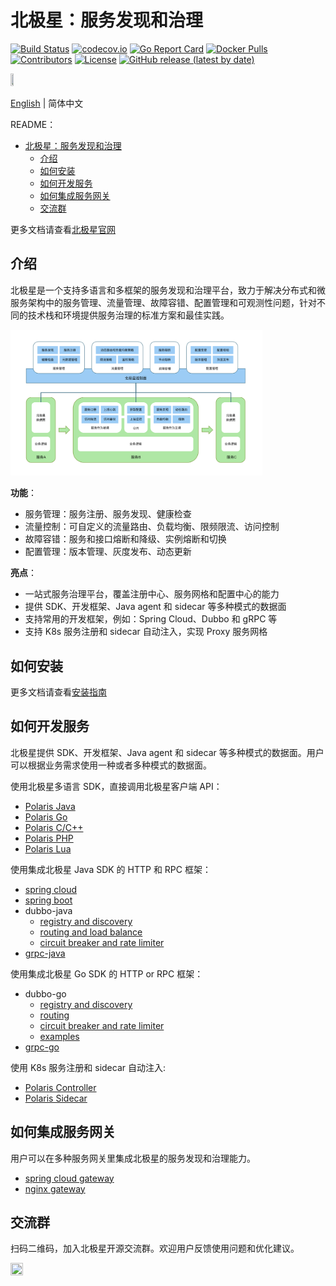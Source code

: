 # 北极星：服务发现和治理

[![Build Status](https://github.com/polarismesh/polaris/actions/workflows/codecov.yaml/badge.svg)](https://github.com/PolarisMesh/polaris/actions/workflows/codecov.yaml)
[![codecov.io](https://codecov.io/gh/polarismesh/polaris/branch/main/graph/badge.svg)](https://codecov.io/gh/polarismesh/polaris?branch=main)
[![Go Report Card](https://goreportcard.com/badge/github.com/polarismesh/polaris)](https://goreportcard.com/report/github.com/polarismesh/polaris)
[![Docker Pulls](https://img.shields.io/docker/pulls/polarismesh/polaris-server)](https://hub.docker.com/repository/docker/polarismesh/polaris-server/general)
[![Contributors](https://img.shields.io/github/contributors/polarismesh/polaris)](https://github.com/polarismesh/polaris/graphs/contributors)
[![License](https://img.shields.io/badge/License-BSD%203--Clause-blue.svg)](https://opensource.org/licenses/BSD-3-Clause)
[![GitHub release (latest by date)](https://img.shields.io/github/v/release/polarismesh/polaris?style=flat-square)](https://github.com/polarismesh/polaris)

<img src="logo.svg" width="10%" height="10%" />

[English](./README.md) | 简体中文

README：

- [北极星：服务发现和治理](#北极星服务发现和治理)
  - [介绍](#介绍)
  - [如何安装](#如何安装)
  - [如何开发服务](#如何开发服务)
  - [如何集成服务网关](#如何集成服务网关)
  - [交流群](#交流群)

更多文档请查看[北极星官网](https://polarismesh.cn)

## 介绍

北极星是一个支持多语言和多框架的服务发现和治理平台，致力于解决分布式和微服务架构中的服务管理、流量管理、故障容错、配置管理和可观测性问题，针对不同的技术栈和环境提供服务治理的标准方案和最佳实践。

<img src="https://raw.githubusercontent.com/polarismesh/website/main/content/zh-cn/docs/北极星是什么/图片/功能特性.png" width="80%" />

**功能**：

- 服务管理：服务注册、服务发现、健康检查
- 流量控制：可自定义的流量路由、负载均衡、限频限流、访问控制
- 故障容错：服务和接口熔断和降级、实例熔断和切换
- 配置管理：版本管理、灰度发布、动态更新

**亮点**：

- 一站式服务治理平台，覆盖注册中心、服务网格和配置中心的能力
- 提供 SDK、开发框架、Java agent 和 sidecar 等多种模式的数据面
- 支持常用的开发框架，例如：Spring Cloud、Dubbo 和 gRPC 等
- 支持 K8s 服务注册和 sidecar 自动注入，实现 Proxy 服务网格

## 如何安装

更多文档请查看[安装指南](https://github.com/polarismesh/polaris/tree/main/release)

## 如何开发服务

北极星提供 SDK、开发框架、Java agent 和 sidecar 等多种模式的数据面。用户可以根据业务需求使用一种或者多种模式的数据面。

使用北极星多语言 SDK，直接调用北极星客户端 API：

- [Polaris Java](https://github.com/polarismesh/polaris-java)
- [Polaris Go](https://github.com/polarismesh/polaris-go)
- [Polaris C/C++](https://github.com/polarismesh/polaris-cpp)
- [Polaris PHP](https://github.com/polarismesh/polaris-php)
- [Polaris Lua](https://github.com/polarismesh/polaris-lua)

使用集成北极星 Java SDK 的 HTTP 和 RPC 框架：

- [spring cloud](https://github.com/Tencent/spring-cloud-tencent)
- [spring boot](https://github.com/polarismesh/spring-boot-polaris)
- dubbo-java
  - [registry and discovery](https://github.com/apache/dubbo-spi-extensions/tree/master/dubbo-registry-extensions)
  - [routing and load balance](https://github.com/apache/dubbo-spi-extensions/tree/master/dubbo-cluster-extensions)
  - [circuit breaker and rate limiter](https://github.com/apache/dubbo-spi-extensions/tree/master/dubbo-filter-extensions)
- [grpc-java](https://github.com/polarismesh/grpc-java-polaris)

使用集成北极星 Go SDK 的 HTTP or RPC 框架：

- dubbo-go
  - [registry and discovery](https://github.com/apache/dubbo-go/tree/main/registry)
  - [routing](https://github.com/apache/dubbo-go/tree/main/cluster/router)
  - [circuit breaker and rate limiter](https://github.com/apache/dubbo-go/tree/main/filter)
  - [examples](https://github.com/apache/dubbo-go-samples/tree/master/polaris)
- [grpc-go](https://github.com/polarismesh/grpc-go-polaris)

使用 K8s 服务注册和 sidecar 自动注入:

- [Polaris Controller](https://github.com/polarismesh/polaris-controller)
- [Polaris Sidecar](https://github.com/polarismesh/polaris-sidecar)

## 如何集成服务网关

用户可以在多种服务网关里集成北极星的服务发现和治理能力。

- [spring cloud gateway](https://github.com/Tencent/spring-cloud-tencent)
- [nginx gateway](https://github.com/polarismesh/nginx-gateway)

## 交流群

扫码二维码，加入北极星开源交流群。欢迎用户反馈使用问题和优化建议。

<img src="./qrcode.png" width="20%" height="20%" />
